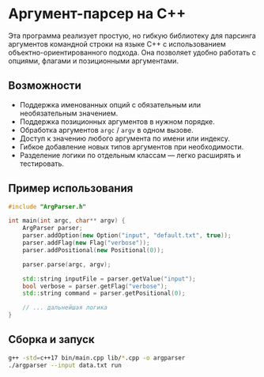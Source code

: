 # Аргумент-парсер на C++

Эта программа реализует простую, но гибкую библиотеку для парсинга аргументов командной строки на языке C++ с использованием объектно-ориентированного подхода. Она позволяет удобно работать с опциями, флагами и позиционными аргументами.

## Возможности

- Поддержка именованных опций с обязательным или необязательным значением.
- Поддержка позиционных аргументов в нужном порядке.
- Обработка аргументов `argc` / `argv` в одном вызове.
- Доступ к значению любого аргумента по имени или индексу.
- Гибкое добавление новых типов аргументов при необходимости.
- Разделение логики по отдельным классам — легко расширять и тестировать.

## Пример использования

```cpp
#include "ArgParser.h"

int main(int argc, char** argv) {
    ArgParser parser;
    parser.addOption(new Option("input", "default.txt", true));
    parser.addFlag(new Flag("verbose"));
    parser.addPositional(new Positional(0));

    parser.parse(argc, argv);

    std::string inputFile = parser.getValue("input");
    bool verbose = parser.getFlag("verbose");
    std::string command = parser.getPositional(0);

    // ... дальнейшая логика
}
```

## Сборка и запуск


```bash
g++ -std=c++17 bin/main.cpp lib/*.cpp -o argparser
./argparser --input data.txt run
```
